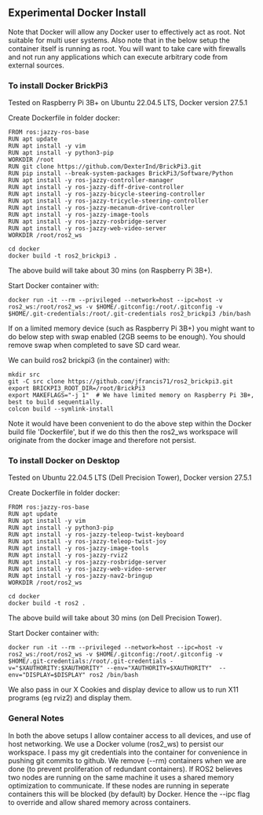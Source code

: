 ## Experimental Docker Install

Note that Docker will allow any Docker user to effectively act as root. Not suitable for multi user systems.
Also note that in the below setup the container itself is running as root. You will want to take care with firewalls
and not run any applications which can execute arbitrary code from external sources.

### To install Docker BrickPi3

Tested on Raspberry Pi 3B+ on Ubuntu 22.04.5 LTS, Docker version 27.5.1

Create Dockerfile in folder docker:
```
FROM ros:jazzy-ros-base
RUN apt update
RUN apt install -y vim
RUN apt install -y python3-pip
WORKDIR /root
RUN git clone https://github.com/DexterInd/BrickPi3.git
RUN pip install --break-system-packages BrickPi3/Software/Python
RUN apt install -y ros-jazzy-controller-manager
RUN apt install -y ros-jazzy-diff-drive-controller
RUN apt install -y ros-jazzy-bicycle-steering-controller
RUN apt install -y ros-jazzy-tricycle-steering-controller
RUN apt install -y ros-jazzy-mecanum-drive-controller
RUN apt install -y ros-jazzy-image-tools
RUN apt install -y ros-jazzy-rosbridge-server
RUN apt install -y ros-jazzy-web-video-server
WORKDIR /root/ros2_ws
```

```
cd docker
docker build -t ros2_brickpi3 .
```

The above build will take about 30 mins (on Raspberry Pi 3B+).

Start Docker container with:
```
docker run -it --rm --privileged --network=host --ipc=host -v ros2_ws:/root/ros2_ws -v $HOME/.gitconfig:/root/.gitconfig -v $HOME/.git-credentials:/root/.git-credentials ros2_brickpi3 /bin/bash
```

If on a limited memory device (such as Raspberry Pi 3B+) you might want to do below step with swap enabled (2GB seems to be enough). You should remove swap when completed to save SD card wear.

We can build ros2 brickpi3 (in the container) with:
```
mkdir src
git -C src clone https://github.com/jfrancis71/ros2_brickpi3.git
export BRICKPI3_ROOT_DIR=/root/BrickPi3
export MAKEFLAGS="-j 1"  # We have limited memory on Raspberry Pi 3B+, best to build sequentially.
colcon build --symlink-install
```

Note it would have been convenient to do the above step within the Docker build file 'Dockerfile', but if we do this then the ros2_ws workspace will originate from the docker image and therefore not persist.

### To install Docker on Desktop

Tested on Ubuntu 22.04.5 LTS (Dell Precision Tower), Docker version 27.5.1

Create Dockerfile in folder docker:
```
FROM ros:jazzy-ros-base
RUN apt update
RUN apt install -y vim
RUN apt install -y python3-pip
RUN apt install -y ros-jazzy-teleop-twist-keyboard
RUN apt install -y ros-jazzy-teleop-twist-joy
RUN apt install -y ros-jazzy-image-tools
RUN apt install -y ros-jazzy-rviz2
RUN apt install -y ros-jazzy-rosbridge-server
RUN apt install -y ros-jazzy-web-video-server
RUN apt install -y ros-jazzy-nav2-bringup
WORKDIR /root/ros2_ws
```

```
cd docker
docker build -t ros2 .
```

The above build will take about 30 mins (on Dell Precision Tower).

Start Docker container with:
```
docker run -it --rm --privileged --network=host --ipc=host -v ros2_ws:/root/ros2_ws -v $HOME/.gitconfig:/root/.gitconfig -v $HOME/.git-credentials:/root/.git-credentials -v="$XAUTHORITY:$XAUTHORITY" --env="XAUTHORITY=$XAUTHORITY"  --env="DISPLAY=$DISPLAY" ros2 /bin/bash
```

We also pass in our X Cookies and display device to allow us to run X11 programs (eg rviz2) and display them.

### General Notes

In both the above setups I allow container access to all devices, and use of host networking. We use a Docker volume (ros2_ws) to persist our workspace. I pass my git credentials into the container for convenience in pushing git commits to github. We remove (--rm) containers when we are done (to prevent proliferation of redundant containers). If ROS2 believes two nodes are running on the same machine it uses a shared memory optimization to communicate. If these nodes are running in seperate containers this will be blocked (by default) by Docker. Hence the --ipc flag to override and allow shared memory across containers.
